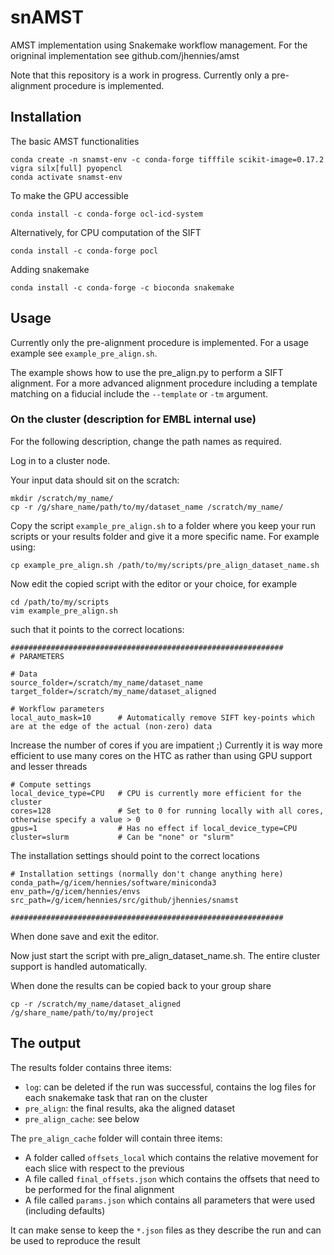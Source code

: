 # snAMST
AMST implementation using Snakemake workflow management. For the origninal implementation see github.com/jhennies/amst

Note that this repository is a work in progress. Currently only a pre-alignment procedure is implemented.

## Installation

The basic AMST functionalities 

    conda create -n snamst-env -c conda-forge tifffile scikit-image=0.17.2 vigra silx[full] pyopencl
    conda activate snamst-env

To make the GPU accessible

    conda install -c conda-forge ocl-icd-system

Alternatively, for CPU computation of the SIFT

    conda install -c conda-forge pocl

Adding snakemake

    conda install -c conda-forge -c bioconda snakemake

## Usage

Currently only the pre-alignment procedure is implemented. For a usage example see ```example_pre_align.sh```. 

The example shows how to use the pre_align.py to perform a SIFT alignment. For a more advanced alignment procedure including a template matching on a fiducial include the ```--template``` or ```-tm``` argument.

### On the cluster (description for EMBL internal use)

For the following description, change the path names as required.

Log in to a cluster node.

Your input data should sit on the scratch:

    mkdir /scratch/my_name/
    cp -r /g/share_name/path/to/my/dataset_name /scratch/my_name/

Copy the script ```example_pre_align.sh``` to a folder where you keep your run scripts or your results folder
and give it a more specific name. 
For example using:

    cp example_pre_align.sh /path/to/my/scripts/pre_align_dataset_name.sh

Now edit the copied script with the editor or your choice, for example

    cd /path/to/my/scripts
    vim example_pre_align.sh

such that it points to the correct locations:

    #############################################################
    # PARAMETERS
    
    # Data
    source_folder=/scratch/my_name/dataset_name
    target_folder=/scratch/my_name/dataset_aligned
    
    # Workflow parameters
    local_auto_mask=10      # Automatically remove SIFT key-points which are at the edge of the actual (non-zero) data

Increase the number of cores if you are impatient ;) Currently it is way more efficient to use many cores on the HTC as
rather than using GPU support and lesser threads

    # Compute settings
    local_device_type=CPU   # CPU is currently more efficient for the cluster
    cores=128               # Set to 0 for running locally with all cores, otherwise specify a value > 0
    gpus=1                  # Has no effect if local_device_type=CPU
    cluster=slurm           # Can be "none" or "slurm"

The installation settings should point to the correct locations

    # Installation settings (normally don't change anything here)
    conda_path=/g/icem/hennies/software/miniconda3
    env_path=/g/icem/hennies/envs
    src_path=/g/icem/hennies/src/github/jhennies/snamst
    
    #############################################################

When done save and exit the editor.

Now just start the script with pre_align_dataset_name.sh. The entire cluster support is handled automatically. 

When done the results can be copied back to your group share 

    cp -r /scratch/my_name/dataset_aligned /g/share_name/path/to/my/project

## The output

The results folder contains three items:

 - ```log```: can be deleted if the run was successful, contains the log files for each snakemake task that ran on the cluster
 - ```pre_align```: the final results, aka the aligned dataset
 - ```pre_align_cache```: see below

The ```pre_align_cache``` folder will contain three items:

 - A folder called ```offsets_local``` which contains the relative movement for each slice with respect to the previous
 - A file called ```final_offsets.json``` which contains the offsets that need to be performed for the final alignment
 - A file called ```params.json``` which contains all parameters that were used (including defaults)

It can make sense to keep the ```*.json``` files as they describe the run and can be used to reproduce the result

